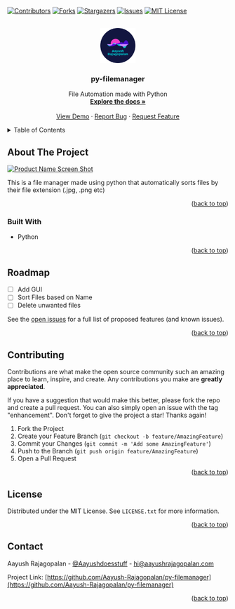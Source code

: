 <div id="top"></div>

[![Contributors][contributors-shield]][contributors-url]
[![Forks][forks-shield]][forks-url]
[![Stargazers][stars-shield]][stars-url]
[![Issues][issues-shield]][issues-url]
[![MIT License][license-shield]][license-url]




<!-- PROJECT LOGO -->
<br />
<div align="center">
  <a href="https://github.com/Aayush-Rajagopalan/py-filemanager">
    <img src="img/logo.png" alt="Logo" width="80" height="80">
  </a>

<h3 align="center">py-filemanager</h3>

  <p align="center">
    File Automation made with Python
    <br />
    <a href="https://github.com/Aayush-Rajagopalan/py-filemanager"><strong>Explore the docs »</strong></a>
    <br />
    <br />
    <a href="https://github.com/Aayush-Rajagopalan/py-filemanager">View Demo</a>
    ·
    <a href="https://github.com/Aayush-Rajagopalan/py-filemanager/issues">Report Bug</a>
    ·
    <a href="https://github.com/Aayush-Rajagopalan/py-filemanager/issues">Request Feature</a>
  </p>
</div>



<!-- TABLE OF CONTENTS -->
<details>
  <summary>Table of Contents</summary>
  <ol>
    <li>
      <a href="#about-the-project">About The Project</a>
      <ul>
        <li><a href="#built-with">Built With</a></li>
      </ul>
    </li>
    <li>
      <a href="#getting-started">Getting Started</a>
      <ul>
        <li><a href="#prerequisites">Prerequisites</a></li>
        <li><a href="#installation">Installation</a></li>
      </ul>
    </li>
    <li><a href="#usage">Usage</a></li>
    <li><a href="#roadmap">Roadmap</a></li>
    <li><a href="#contributing">Contributing</a></li>
    <li><a href="#license">License</a></li>
    <li><a href="#contact">Contact</a></li>
    <li><a href="#acknowledgments">Acknowledgments</a></li>
  </ol>
</details>



<!-- ABOUT THE PROJECT -->
## About The Project

[![Product Name Screen Shot][product-screenshot]](https://example.com)

This is a file manager made using python that automatically sorts files by their file extension (.jpg, .png etc)

<p align="right">(<a href="#top">back to top</a>)</p>



### Built With

* Python

<p align="right">(<a href="#top">back to top</a>)</p>


## Roadmap

- [ ] Add GUI
- [ ] Sort Files based on Name
- [ ] Delete unwanted files

See the [open issues](https://github.com/Aayush-Rajagopalan/py-filemanager/issues) for a full list of proposed features (and known issues).

<p align="right">(<a href="#top">back to top</a>)</p>



<!-- CONTRIBUTING -->
## Contributing

Contributions are what make the open source community such an amazing place to learn, inspire, and create. Any contributions you make are **greatly appreciated**.

If you have a suggestion that would make this better, please fork the repo and create a pull request. You can also simply open an issue with the tag "enhancement".
Don't forget to give the project a star! Thanks again!

1. Fork the Project
2. Create your Feature Branch (`git checkout -b feature/AmazingFeature`)
3. Commit your Changes (`git commit -m 'Add some AmazingFeature'`)
4. Push to the Branch (`git push origin feature/AmazingFeature`)
5. Open a Pull Request

<p align="right">(<a href="#top">back to top</a>)</p>



<!-- LICENSE -->
## License

Distributed under the MIT License. See `LICENSE.txt` for more information.

<p align="right">(<a href="#top">back to top</a>)</p>



<!-- CONTACT -->
## Contact

Aayush Rajagopalan - [@Aayushdoesstuff](https://twitter.com/Aayushdoesstuff) - hi@aayushrajagopalan.com

Project Link: [https://github.com/Aayush-Rajagopalan/py-filemanager](https://github.com/Aayush-Rajagopalan/py-filemanager)

<p align="right">(<a href="#top">back to top</a>)</p>




<!-- MARKDOWN LINKS & IMAGES -->
<!-- https://www.markdownguide.org/basic-syntax/#reference-style-links -->
[contributors-shield]: https://img.shields.io/github/contributors/Aayush-Rajagopalan/py-filemanager.svg?style=for-the-badge
[contributors-url]: https://github.com/Aayush-Rajagopalan/py-filemanager/graphs/contributors
[forks-shield]: https://img.shields.io/github/forks/Aayush-Rajagopalan/py-filemanager.svg?style=for-the-badge
[forks-url]: https://github.com/Aayush-Rajagopalan/py-filemanager/network/members
[stars-shield]: https://img.shields.io/github/stars/Aayush-Rajagopalan/py-filemanager.svg?style=for-the-badge
[stars-url]: https://github.com/Aayush-Rajagopalan/py-filemanager/stargazers
[issues-shield]: https://img.shields.io/github/issues/Aayush-Rajagopalan/py-filemanager.svg?style=for-the-badge
[issues-url]: https://github.com/Aayush-Rajagopalan/py-filemanager/issues
[license-shield]: https://img.shields.io/github/license/Aayush-Rajagopalan/py-filemanager.svg?style=for-the-badge
[license-url]: https://github.com/Aayush-Rajagopalan/py-filemanager/blob/master/LICENSE.txt
[linkedin-shield]: https://img.shields.io/badge/-LinkedIn-black.svg?style=for-the-badge&logo=linkedin&colorB=555
[linkedin-url]: https://linkedin.com/in/linkedin_username
[product-screenshot]: https://cdn.discordapp.com/attachments/834283323450458122/992392836144181288/unknown.png